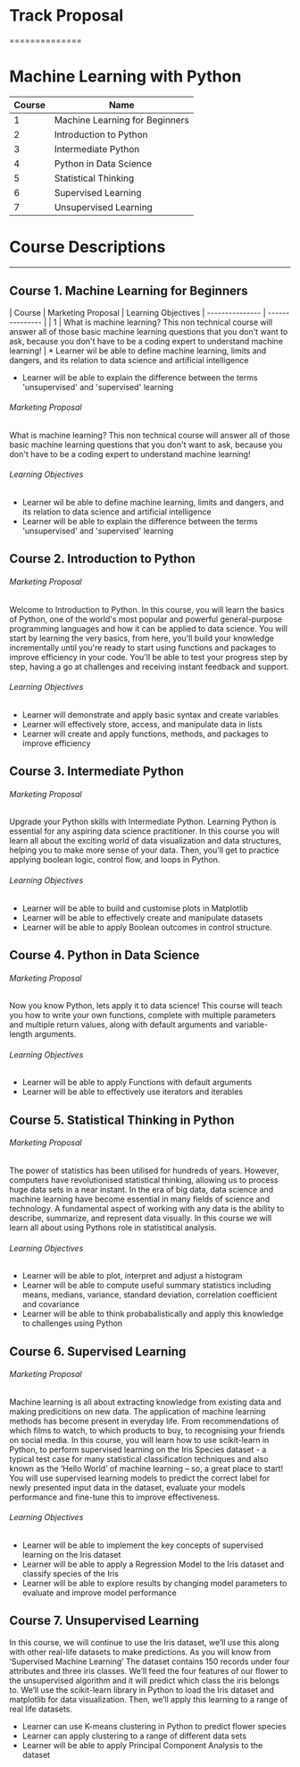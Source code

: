 
# Track Proposal
==============

# Machine Learning with Python

| Course |  Name |
| --------------- | --------------- |
| 1 | Machine Learning for Beginners | 
| 2 | Introduction to Python  | 
| 3 | Intermediate Python |
| 4 | Python in Data Science |
| 5 | Statistical Thinking |
| 6 | Supervised Learning |
| 7 | Unsupervised Learning |


# Course Descriptions
-------------------



## Course 1. Machine Learning for Beginners

| Course |  Marketing Proposal  | Learning Objectives
| --------------- | --------------- |
| 1 | What is machine learning? This non technical course will answer all of those basic machine learning questions that you don't want to ask, because you don't have to be a coding expert to understand machine learning!  | * Learner wil be able to define machine learning, limits and dangers, and its relation to data science and artificial intelligence
* Learner will be able to explain the difference between the terms 'unsupervised' and 'supervised' learning

###### Marketing Proposal

What is machine learning? This non technical course will answer all of those basic machine learning questions that you don't want to ask, because you don't have to be a coding expert to understand machine learning! 

###### Learning Objectives

* Learner wil be able to define machine learning, limits and dangers, and its relation to data science and artificial intelligence
* Learner will be able to explain the difference between the terms 'unsupervised' and 'supervised' learning


## Course 2. Introduction to Python 

###### Marketing Proposal

Welcome to Introduction to Python. In this course, you will learn the basics of Python, one of the world's most popular and powerful general-purpose programming languages and how it can be applied to data science. You will start by learning the very basics, from here, you'll build your knowledge incrementally until you're ready to start using functions and packages to improve efficiency in your code. You'll be able to test your progress step by step, having a go at challenges and receiving instant feedback and support. 

###### Learning Objectives

* Learner will demonstrate and apply basic syntax and create variables
* Learner will effectively store, access, and manipulate data in lists
* Learner will create and apply functions, methods, and packages to improve efficiency 

## Course 3. Intermediate Python 

###### Marketing Proposal

Upgrade your Python skills with Intermediate Python. Learning Python is essential for any aspiring data science practitioner. In this course you will learn all about the exciting world of data visualization and data structures, helping you to make more sense of your data. Then, you'll get to practice applying boolean logic, control flow, and loops in Python.

###### Learning Objectives

* Learner will be able to build and customise plots in Matplotlib
* Learner will be able to effectively create and manipulate datasets
* Learner will be able to apply Boolean outcomes in control structure.

## Course 4. Python in Data Science 

###### Marketing Proposal

Now you know Python, lets apply it to data science! This course will teach you how to write your own functions, complete with multiple parameters and multiple return values, along with default arguments and variable-length arguments. 

###### Learning Objectives

* Learner will be able to apply Functions with default arguments
* Learner will be able to effectively use iterators and iterables

## Course 5. Statistical Thinking in Python

###### Marketing Proposal

The power of statistics has been utilised for hundreds of years. However, computers have revolutionised statistical thinking, allowing us to process huge data sets in a near instant. In the era of big data, data science and machine learning have become essential in many fields of science and technology. A fundamental aspect of working with any data is the ability to describe, summarize, and represent data visually. In this course we will learn all about using Pythons role in statistitical  analysis. 


###### Learning Objectives

* Learner will be able to  plot, interpret and adjust a histogram
* Learner will be able to compute useful summary statistics including means, medians, variance, standard deviation, correlation coefficient and covariance
* Learner will be able to think probabalistically and apply this knowledge to challenges using Python

## Course 6. Supervised Learning

###### Marketing Proposal


Machine learning is all about extracting knowledge from existing data and making predicitions on new data. The application of machine learning methods has become present in everyday life. From recommendations of which films to watch, to which products to buy, to recognising your friends on social media. In this course, you will learn how to use scikit-learn in Python, to perform supervised learning on the Iris Species dataset - a typical test case for many statistical classification techniques and also known as the ‘Hello World’ of machine learning – so, a great place to start! You will use supervised learning models to predict the correct label for newly presented input data in the dataset, evaluate your models performance and fine-tune this to improve effectiveness. 

###### Learning Objectives

* Learner will be able to implement the key concepts of supervised learning on the Iris dataset
* Learner will be able to apply a Regression Model to the Iris dataset and classify species of the Iris
* Learner will be able to explore results by changing model parameters to evaluate and improve model performance


## Course 7. Unsupervised Learning

In this course, we will continue to use the Iris dataset, we’ll use this along with other real-life datasets to make predictions. As you will know from ‘Supervised Machine Learning’ The dataset contains 150 records under four attributes and three iris classes. We’ll feed the four features of our flower to the unsupervised algorithm and it will predict which class the iris belongs to. We’ll use the scikit-learn library in Python to load the Iris dataset and matplotlib for data visualization. Then, we’ll apply this learning to a range of real life datasets. 

* Learner can use K-means clustering in Python to predict flower species
* Learner can apply clustering to a range of different data sets
* Learner will be able to apply Principal Component Analysis to the dataset



